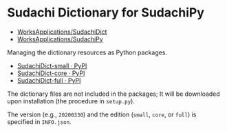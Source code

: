 # Sudachi Dictionary for SudachiPy

- [WorksApplications/SudachiDict](https://github.com/WorksApplications/SudachiDict)
- [WorksApplications/SudachiPy](https://github.com/WorksApplications/SudachiPy)

Managing the dictionary resources as Python packages.

- [SudachiDict-small · PyPI](https://pypi.org/project/SudachiDict-small/)
- [SudachiDict-core · PyPI](https://pypi.org/project/SudachiDict-core/)
- [SudachiDict-full · PyPI](https://pypi.org/project/SudachiDict-full/)

The dictionary files are not included in the packages; It will be downloaded upon installation (the procedure in `setup.py`).

The version (e.g., `20200330`) and the edition (`small`, `core`, or `full`) is specified in `INFO.json`.
